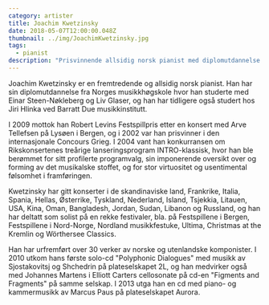 ```yaml
---
category: artister
title: Joachim Kwetzinsky
date: 2018-05-07T12:00:00.048Z
thumbnail: ../img/JoachimKwetzinsky.jpg
tags:
  - pianist
description: "Prisvinnende allsidig norsk pianist med diplomutdannelse fra Norges musikkhøgskole. Har konserter i store deler av verden, og har deltatt som solist på en rekke nasjonale og internasjonale festivaler. Joachim er i tillegg prosjektleder i The International Edvard Grieg Piano Competition i Bergen."
---
```

Joachim Kwetzinsky er en fremtredende og allsidig norsk pianist. Han har sin diplomutdannelse fra Norges musikkhøgskole hvor han studerte med Einar Steen-Nøkleberg og Liv Glaser, og han har tidligere også studert hos Jiri Hlinka ved Barratt Due musikkinstitutt.

I 2009 mottok han Robert Levins Festspillpris etter en konsert med Arve Tellefsen på Lysøen i Bergen, og i 2002 var han prisvinner i den internasjonale Concours Grieg. I 2004 vant han konkurransen om Rikskonsertenes treårige lanseringsprogram INTRO-klassisk, hvor han ble berømmet for sitt profilerte programvalg, sin imponerende oversikt over og forming av det musikalske stoffet, og for stor virtuositet og usentimental følsomhet i framføringen.

Kwetzinsky har gitt konserter i de skandinaviske land, Frankrike, Italia, Spania, Hellas, Østerrike, Tyskland, Nederland, Island, Tsjekkia, Litauen, USA, Kina, Oman, Bangladesh, Jordan, Sudan, Libanon og Russland, og han har deltatt som solist på en rekke festivaler, bla. på Festspillene i Bergen, Festspillene i Nord-Norge, Nordland musikkfestuke, Ultima, Christmas at the Kremlin og Wörthersee Classics.

Han har urfremført over 30 verker av norske og utenlandske komponister. I 2010 utkom hans første solo-cd "Polyphonic Dialogues" med musikk av Sjostakovitsj og Shchedrin på plateselskapet 2L, og han medvirker også med Johannes Martens i Elliott Carters cellosonate på cd-en "Figments and Fragments" på samme selskap. I 2013 utga han en cd med piano- og kammermusikk av Marcus Paus på plateselskapet Aurora.
